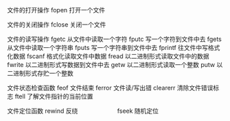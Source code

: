 文件的打开操作    fopen 打开一个文件

文件的关闭操作    fclose 关闭一个文件

文件的读写操作    fgetc 从文件中读取一个字符
                fputc 写一个字符到文件中去
                fgets 从文件中读取一个字符串
                fputs 写一个字符串到文件中去
                fprintf 往文件中写格式化数据
                fscanf 格式化读取文件中数据
                fread 以二进制形式读取文件中的数据
                fwrite 以二进制形式写数据到文件中去
                getw 以二进制形式读取一个整数
                putw 以二进制形式存贮一个整数

文件状态检查函数   feof 文件结束
                ferror 文件读/写出错
                clearerr 清除文件错误标志
                ftell 了解文件指针的当前位置

文件定位函数   rewind 反绕
　　　　　　 fseek 随机定位
